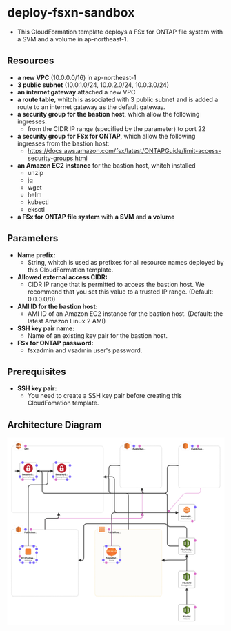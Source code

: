 # deploy-fsxn-sandbox
- This CloudFormation template deploys a FSx for ONTAP file system with a SVM and a volume in ap-northeast-1.
## Resources
- **a new VPC** (10.0.0.0/16) in ap-northeast-1
- **3 public subnet** (10.0.1.0/24, 10.0.2.0/24, 10.0.3.0/24)
- **an internet gateway** attached a new VPC
- **a route table**, whitch is associated with 3 public subnet and is added a route to an internet gateway as the default gateway.
- **a security group for the bastion host**, which allow the following ingresses:
  - from the CIDR IP range (specified by the parameter) to port 22
- **a security group for FSx for ONTAP**, which allow the following ingresses from the bastion host:
  - https://docs.aws.amazon.com/fsx/latest/ONTAPGuide/limit-access-security-groups.html
- **an Amazon EC2 instance** for the bastion host, whitch installed
  - unzip
  - jq
  - wget
  - helm
  - kubectl
  - eksctl
- **a FSx for ONTAP file system** with **a SVM** and **a volume**

## Parameters
- **Name prefix:**
  - String, whitch is used as prefixes for all resource names deployed by this CloudFormation template.
- **Allowed external access CIDR:**
  - CIDR IP range that is permitted to access the bastion host. We recommend
    that you set this value to a trusted IP range. (Default: 0.0.0.0/0)
- **AMI ID for the bastion host:**
  - AMI ID of an Amazon EC2 instance for the bastion host. (Default: the latest Amazon Linux 2 AMI)
- **SSH key pair name:**
  - Name of an existing key pair for the bastion host.
- **FSx for ONTAP password:**
  - fsxadmin and vsadmin user's password.

## Prerequisites
- **SSH key pair:**
  - You need to create a SSH key pair before creating this CloudFomation template.

## Architecture Diagram
![deploy-fsxn-sandbox.png](deploy-fsxn-sandbox.png)
